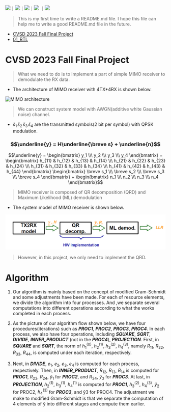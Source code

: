 <!-- 底下標籤來源參考寫法可至：https://github.com/Envoy-VC/awesome-badges#github-stats -->

![](https://img.shields.io/badge/Verilog-informational)｜![](https://img.shields.io/badge/RTL-informational)｜![](https://img.shields.io/badge/Design_Compiler-informational)｜![](https://img.shields.io/badge/Synthesis-informational) ｜![](https://img.shields.io/badge/Innovus-informational)

> This is my first time to write a README.md file. I hope this file can help me to write a good README.md file in the future.

- [CVSD 2023 Fall Final Project](#CVSD-2023-Fall-Final-Project)
- [01_RTL](#01_RTL)

# CVSD 2023 Fall Final Project

> What we need to do is to implement a part of simple MIMO receiver to demodulate the RX data.    
* The architecture of MIMO receiver with 4TX*4RX is shown below.

![MIMO architecture](https://github.com/hank09901/CVSD/blob/main/Picture/MIMO.png)

> We can construct system model with AWGN(additive white Gaussian noise) channel.

* $\breve s_1\,\breve s_2\,\breve s_3\,\breve s_4$ are the transmitted symbols(2 bit per symbol) with QPSK modulation. 

### $$\underline{y} = H\underline{\breve s} + \underline{n}$$

$$\underline{y} = \begin{bmatrix} y_1 \\\ y_2 \\\ y_3 \\\ y_4 \end{bmatrix} = \begin{bmatrix} h_{11} & h_{12} & h_{13} & h_{14} \\\ h_{21} & h_{22} & h_{23} & h_{24} \\\ h_{31} & h_{32} & h_{33} & h_{34} \\\ h_{41} & h_{42} & h_{43} & h_{44} \end{bmatrix} \begin{bmatrix} \breve s_1 \\\ \breve s_2 \\\ \breve s_3 \\\ \breve s_4 \end{bmatrix} + \begin{bmatrix} n_1 \\\ n_2 \\\ n_3 \\\ n_4 \end{bmatrix}$$

> MIMO receiver is composed of QR decomposition (QRD) and Maximum Likelihood (ML) demodulation

* The system model of MIMO receiver is shown below.

![MIMO system model](https://github.com/hank09901/CVSD_FinalProject/blob/main/Picture/system%20model.png)

> However, in this project, we only need to implement the QRD.

# Algorithm

1. Our algorithm is mainly based on the concept of modified
Gram-Schmidt and some adjustments have been made. For each of
resource elements, we divide the algorithm into four processes. And ,we separate several computations into different operations according to what the works completed in each process.  


2. As the picture of our algorithm flow shown below, we have four procedures(iterations) such as ***PROC1***,
***PROC2***, ***PROC3***, ***PROC4***. In each process, we also have four operations, including ***SQUARE***,
***SQRT***, ***DIVIDE***, ***INNER_PRODUCT*** (not in the ***PROC4***), ***PROJECTION***.
First, in ***SQUARE*** and ***SQRT***, the norm of $h_1^\left(0\right)$, $h_2^\left(1\right)$, $h_3^\left(2\right)$, $h_4^\left(3\right)$,
namely $R_{11}$, $R_{22}$, $R_{33}$, $R_{44}$, is computed under each iteration, respectively.  


3. Next, in ***DIVIDE***, $e_1$, $e_2$, $e_3$, $e_4$ is computed for each process,
respectively. Then, in ***INNER_PRODUCT***, $R_{12}$, $R_{13}$, $R_{14}$ is computed
for ***PROC1***, $R_{23}$, $R_{24}$, $\hat{y}_1$ for ***PROC2***, and $R_{34}$, $\hat{y}_3$ for ***PROC3***. At last,
in ***PROJECTION***, $h_2^\left(1\right)$, $h_3^\left(1\right)$, $h_4^\left(1\right)$ is computed for ***PROC1***, $h_3^\left(2\right)$, $h_4^\left(3\right)$,
$\hat{y}_2$ for PROC2, $h_4^\left(3\right)$ for ***PROC3***, and ŷ3 for PROC4.
The adjustment we make to modified Gram-Schmidt is that we
separate the computation of 4 elements of ŷ into different stages and
compute them earlier.

